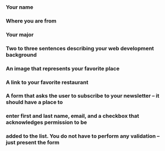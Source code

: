 
### Your name
### Where you are from
### Your major
### Two to three sentences describing your web development background
### An image that represents your favorite place
### A link to your favorite restaurant
### A form that asks the user to subscribe to your newsletter – it should have a place to 
### enter first and last name, email, and a checkbox that acknowledges permission to be 
### added to the list.  You do not have to perform any validation – just present the form
